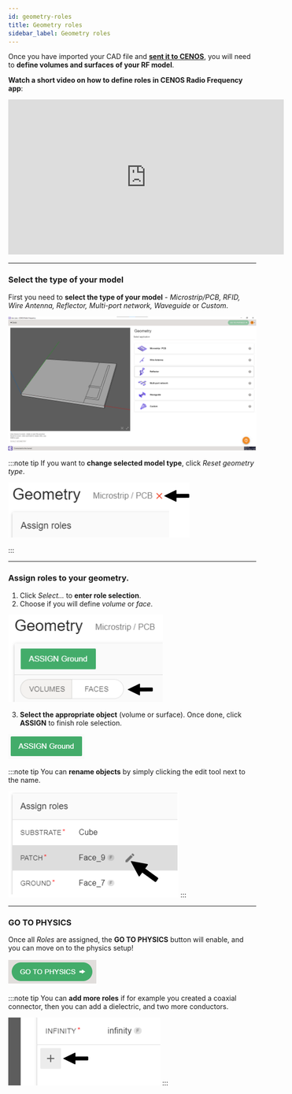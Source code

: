 ```yaml
---
id: geometry-roles
title: Geometry roles
sidebar_label: Geometry roles
---
```


Once you have imported your CAD file and **[sent it to CENOS](geometry-creation#getting-the-geometry-to-cenos)**, you will need to **define volumes and surfaces of your RF model**.

**Watch a short video on how to define roles in CENOS Radio Frequency app**:

<p align="center">

<iframe width="560" height="315" src="https://www.youtube.com/embed/COWEdo17b8I?list=PLtRpbWakrmMf29rhPnm0bxjosBow-nM8q" title="CENOS Antenna Design - Geometry roles" frameborder="0" allow="accelerometer; autoplay; clipboard-write; encrypted-media; gyroscope; picture-in-picture" allowfullscreen></iframe>

</p>

---

### Select the type of your model

First you need to **select the type of your model** - _Microstrip/PCB, RFID, Wire Antenna, Reflector, Multi-port network, Waveguide_ or _Custom_.

![assets/overview/Untitled27.png](assets/roles/1.png)

:::note tip
If you want to **change selected model type**, click *Reset geometry type*.

<p align="center">

![assets/overview/Untitled27.png](assets/roles/2.png)

</p>
:::

---

### Assign roles to your geometry.

 1. Click *Select...* to **enter role selection**.
 2. Choose if you will define *volume* or *face*.

<p align="center">

![assets/overview/Untitled27.png](assets/roles/3.png)

</p>

 3. **Select the appropriate object** (volume or surface). Once done, click **ASSIGN** to finish role selection.

<p align="center">

![assets/overview/Untitled27.png](assets/roles/4.png)

</p>

:::note tip
You can **rename objects** by simply clicking the edit tool next to the name.

![assets/quickstart/Untitled13.png](assets/quickstart/82.png)
:::

---

### GO TO PHYSICS

Once all *Roles* are assigned, the **GO TO PHYSICS** button will enable, and you can move on to the physics setup!

<p align="center">

![assets/overview/Untitled27.png](assets/roles/5.png)

</p>

:::note tip
You can **add more roles** if for example you created a coaxial connector, then you can add a dielectric, and two more conductors.

![assets/overview/Untitled27.png](assets/roles/6.png)
:::
